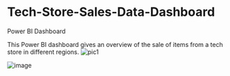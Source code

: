 # Tech-Store-Sales-Data-Dashboard
Power BI Dashboard

This Power BI dashboard gives an overview of the sale of items from a tech store in different regions.
![pic1](https://user-images.githubusercontent.com/103530379/229964762-e21d66d7-db9f-4c71-b9ac-947a713060c9.png)

![image](https://user-images.githubusercontent.com/103530379/229964877-01e5f84f-fe57-4071-83ed-427c42ccc098.png)
